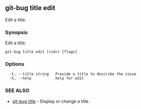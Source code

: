 ## git-bug title edit

Edit a title.

### Synopsis

Edit a title.

```
git-bug title edit [<id>] [flags]
```

### Options

```
  -t, --title string   Provide a title to describe the issue
  -h, --help           help for edit
```

### SEE ALSO

* [git-bug title](git-bug_title.md)	 - Display or change a title.

